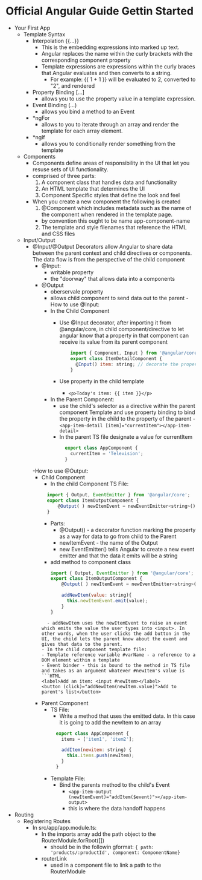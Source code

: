 # Official Angular Guide Gettin Started
- Your First App
  - Template Syntax
    - Interpolation {{...}}
      - This is the embedding expressions into marked up text. 
      - Angular replaces the name within the curly brackets with the corresponding component property
      - Template expressions are expressions within the curly braces that Angular evaluates and then converts to a string.
        - For example: {{ 1 + 1 }} will be evaluated to 2, converted to "2", and rendered
    - Property Binding [...]
      - allows you to use the property value in a template expression.
    - Event Binding (...) 
      - allows you bind a method to an Event
    - *ngFor 
      - allows to you to iterate through an array and render the template for each array element.
    - *ngIf
      - allows you to conditionally render something from the template
  - Components
    - Components define areas of responsibility in the UI that let you resuse sets of UI functionality.
    - comprised of three parts: 
      1. A component class that handles data and functionality
      2. An HTML template that determines the UI
      3. Component Specific styles that define the look and feel
    - When you create a new component the following is created
      1. @Component which includes metadata such as the name of the component when rendered in the template page.
        - by convention this ought to be name app-component-name
      2. The template and style filenames that reference the HTML and CSS files
  - Input/Output
    - @Input/@Output Decorators allow Angular to share data between the parent context and child directives or components. The data flow is from the perspective of the child component
      - @Input: 
        - writable property
        - the "doorway" that allows data into a components
      - @Output
        - oberservale property
        - allows child component to send data out to the parent
      -How to use @Input:
        - In the Child Component
          - Use @Input decorator, after importing it from @angular/core,  in child component/directive to let angular know that a property in that component can receive its value from its parent component
            
            ```javascript
                import { Component, Input } from '@angular/core'; // First, import Input
                export class ItemDetailComponent {
                  @Input() item: string; // decorate the property with @Input()
                }
            ```
          - Use property in the child  template
            - `<p>Today's item: {{ item }}</p>`
        - In the Parent Component:
          - use the child's selector as a directive within the parent component Template and use property binding to bind the property in the child to the property of the parent 
            -`<app-item-detail [item]="currentItem"></app-item-detail>`
          - In the parent TS file designate a value for currentItem
            ```javascript
              export class AppComponent {
                currentItem = 'Television';
              }
            ```
      -How to use @Output:
        - Child Component
          - In the child Component TS File:
          ```javascript
            import { Output, EventEmitter } from '@angular/core';
            export class ItemOutputComponent {
                @Output( ) newItemEvent = newEventEmitter<string>();
            }            
          ```
          - Parts: 
            - @Output() - a decorator function marking the property as a way for data to go from child to the Parent
            - newItemEvent - the name of the Output
            - new EventEmitter()<string> tells Angular to create a new event emitter and that the data it emits will be a string
          -  add method to component class 
              ```javascript
              import { Output, EventEmitter } from '@angular/core';
              export class ItemOutputComponent {
                  @Output( ) newItemEvent = newEventEmitter<string>();

                  addNewItem(value: string){
                    this.newItemEvent.emit(value);
                  }
              }            
            ```
              - addNewItem uses the newItemEvent to raise an event which emits the value the user types into <input>. In other words, when the user clicks the add button in the UI, the child lets the parent know about the event and gives that data to the parent.
          - In the child component template file:
          - Template reference variable #varName - a reference to a DOM element within a template 
          - Event binder - this is bound to the method in TS file and takes as an argument whatever #newItem's value is
          ```HTML
            <label>Add an item: <input #newItem></label>
            <button (click)="addNewItem(newItem.value)">Add to parent's list</button>
          ```
        - Parent Component  
          - TS File:
            - Write a method that uses the emitted data. In this case it is going to add the newItem to an array
            ```javascript
              export class AppComponent {
                items = ['item1', 'item2'];

                addItem(newitem: string) {
                  this.items.push(newItem);
                }
              }
            ```
          - Template File: 
            - Bind the parents method to the child's Event  
              - `<app-item-output (newItemEvent)="addItem($event)"></app-item-output>`
              - this is where the data handoff happens
- Routing
  - Registering Routes
    - In src/app/app.module.ts: 
      - In the imports array add the path object to the RouterModule.forRoot([])
        - should be in the followin gformat: `{ path: 'products/:productId', component: ComponentName}`
      - routerLink
        - used in a component file to link a path to the RouterModule
      

    